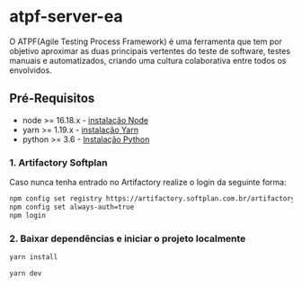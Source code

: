 # atpf-server-ea

O ATPF(Agile Testing Process Framework) é uma ferramenta que tem por objetivo aproximar as duas principais vertentes do teste de software, testes manuais e automatizados,
criando uma cultura colaborativa entre todos os envolvidos.

## Pré-Requisitos

- node >= 16.18.x - [instalação Node](https://nodejs.org/en/download/)
- yarn >= 1.19.x - [instalação Yarn](https://yarnpkg.com/en/docs/install#debian-stable)
- python >= 3.6 - [Instalação Python](https://www.python.org/downloads/)

### 1. Artifactory Softplan

Caso nunca tenha entrado no Artifactory realize o login da seguinte forma:

```bash
npm config set registry https://artifactory.softplan.com.br/artifactory/api/npm/npm/
npm config set always-auth=true
npm login
```

### 2. Baixar dependências e iniciar o projeto localmente

```bash
yarn install
```

```bash
yarn dev
```
